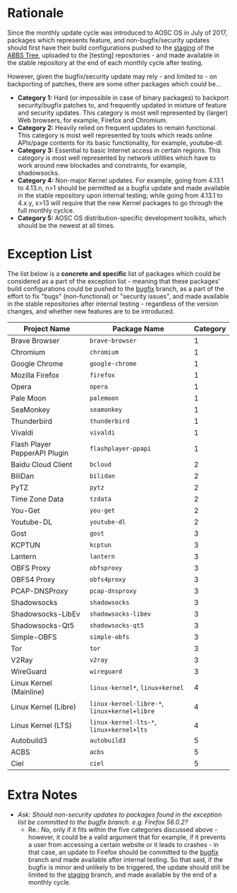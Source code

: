 <!-- TITLE: Exceptions to the Monthly Update Cycle -->
<!-- SUBTITLE: A Suggested List of Packages to be Updated Immediately and Made Available in Stable Repositories -->

Rationale
==========
Since the monthly update cycle was introduced to AOSC OS in July of 2017, packages which represents feature, and non-bugfix/security updates should first have their build configurations pushed to the [staging](https://github.com/AOSC-Dev/aosc-os-abbs/tree/staging) of the [ABBS Tree](https://github.com/AOSC-Dev/aosc-os-abbs), uploaded to the [testing] repositories - and made available in the stable repository at the end of each monthly cycle after testing.

However, given the bugfix/security update may rely - and limited to - on backporting of patches, there are some other packages which could be...

- **Category 1:** Hard (or impossible in case of binary packages) to backport security/bugfix patches to, and frequently updated in mixture of feature and security updates. This category is most well represented by (larger) Web browsers, for example, Firefox and Chromium.
- **Category 2:** Heavily relied on frequent updates to remain functional. This category is most well represented by tools which reads online APIs/page contents for its basic functionality, for example, youtube-dl.
- **Category 3:** Essential to basic Internet access in certain regions. This category is most well represented by network utilities which have to work around new blockades and constraints, for example, shadowsocks.
- **Category 4:** Non-major Kernel updates. For example, going from 4.13.1 to 4.13.n, n>1 should be permitted as a bugfix update and made available in the stable repository upon internal testing; while going from 4.13.1 to 4.x.y, x>13 will require that the new Kernel packages to go through the full monthly cyclce.
- **Category 5:** AOSC OS distribution-specific development toolkits, which should be the newest at all times.

Exception List
========
The list below is a **concrete and specific** list of packages which could be considered as a part of the exception list - meaning that these packages' build configurations could be pushed to the [bugfix](https://github.com/AOSC-Dev/aosc-os-abbs/tree/bugfix) branch, as a part of the effort to fix "bugs" (non-functional) or "security issues", and made available in the stable repositories after internal testing - regardless of the version changes, and whether new features are to be introduced.


| Project Name | Package Name | Category |
| ------------------ | -------------------- | ------------ |
| Brave Browser | `brave-browser` | 1 |
| Chromium | `chromium` | 1 |
| Google Chrome | `google-chrome` | 1 |
| Mozilla Firefox  | `firefox` | 1 |
| Opera | `opera` | 1 |
| Pale Moon | `palemoon` | 1 |
| SeaMonkey | `seamonkey` | 1 |
| Thunderbird | `thunderbird` | 1 |
| Vivaldi | `vivaldi` | 1 |
| Flash Player PepperAPI Plugin | `flashplayer-ppapi` | 1 |
| Baidu Cloud Client | `bcloud` | 2 |
| BiliDan | `bilidan` | 2 |
| PyTZ | `pytz` | 2 |
| Time Zone Data | `tzdata` | 2 |
| You-Get | `you-get` | 2 |
| Youtube-DL | `youtube-dl` | 2 |
| Gost | `gost` | 3 |
| KCPTUN | `kcptun` | 3 |
| Lantern | `lantern` | 3 |
| OBFS Proxy | `obfsproxy` | 3 |
| OBFS4 Proxy | `obfs4proxy` | 3 |
| PCAP-DNSProxy | `pcap-dnsproxy` | 3 |
| Shadowsocks | `shadowsocks` | 3 |
| Shadowsocks-LibEv | `shadowsocks-libev` | 3 |
| Shadowsocks-Qt5 | `shadowsocks-qt5` | 3 |
| Simple-OBFS | `simple-obfs` | 3 |
| Tor | `tor` | 3 |
| V2Ray | `v2ray` | 3 |
| WireGuard | `wireguard` | 3 |
| Linux Kernel (Mainline) | `linux-kernel*`, `linux+kernel` | 4 |
| Linux Kernel (Libre) | `linux-kernel-libre-*`, `linux+kernel+libre` | 4 |
| Linux Kernel (LTS) | `linux-kernel-lts-*`, `linux+kernel+lts` | 4 |
| Autobuild3 | `autobuild3` | 5 |
| ACBS | `acbs` | 5 |
| Ciel | `ciel` | 5 |

Extra Notes
============
- *Ask: Should non-security updates to packages found in the exception list be committed to the bugfix branch. e.g. Firefox 56.0.2?*
	- Re.: No, only if it fits within the five categories discussed above - however, it could be a valid argument that for example, if it prevents a user from accessing a certain website or it leads to crashes - in that case, an update to Firefox should be committed to the [bugfix](https://github.com/AOSC-Dev/aosc-os-abbs/tree/bugfix) branch and made available after internal testing. So that said, if the bugfix is minor and unlikely to be triggered, the update should still be limited to the [staging](https://github.com/AOSC-Dev/aosc-os-abbs/tree/staging) branch, and made available by the end of a monthly cycle.
